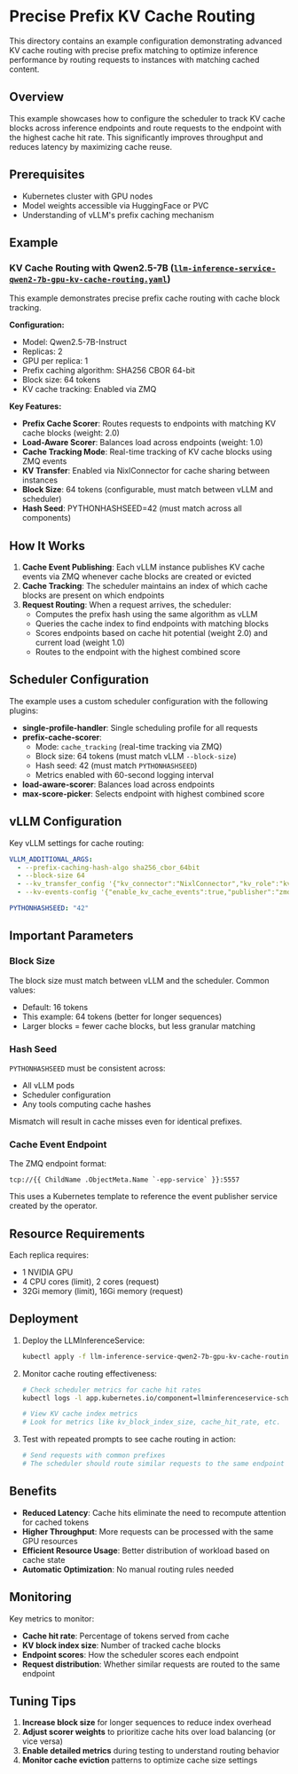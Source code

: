 # Precise Prefix KV Cache Routing

This directory contains an example configuration demonstrating advanced KV cache routing with precise prefix matching to optimize inference performance by routing requests to instances with matching cached content.

## Overview

This example showcases how to configure the scheduler to track KV cache blocks across inference endpoints and route requests to the endpoint with the highest cache hit rate. This significantly improves throughput and reduces latency by maximizing cache reuse.

## Prerequisites

- Kubernetes cluster with GPU nodes
- Model weights accessible via HuggingFace or PVC
- Understanding of vLLM's prefix caching mechanism

## Example

### KV Cache Routing with Qwen2.5-7B ([`llm-inference-service-qwen2-7b-gpu-kv-cache-routing.yaml`](llm-inference-service-qwen2-7b-gpu-kv-cache-routing.yaml))

This example demonstrates precise prefix cache routing with cache block tracking.

**Configuration:**

- Model: Qwen2.5-7B-Instruct
- Replicas: 2
- GPU per replica: 1
- Prefix caching algorithm: SHA256 CBOR 64-bit
- Block size: 64 tokens
- KV cache tracking: Enabled via ZMQ

**Key Features:**

- **Prefix Cache Scorer**: Routes requests to endpoints with matching KV cache blocks (weight: 2.0)
- **Load-Aware Scorer**: Balances load across endpoints (weight: 1.0)
- **Cache Tracking Mode**: Real-time tracking of KV cache blocks using ZMQ events
- **KV Transfer**: Enabled via NixlConnector for cache sharing between instances
- **Block Size**: 64 tokens (configurable, must match between vLLM and scheduler)
- **Hash Seed**: PYTHONHASHSEED=42 (must match across all components)

## How It Works

1. **Cache Event Publishing**: Each vLLM instance publishes KV cache events via ZMQ whenever cache blocks are created or evicted
2. **Cache Tracking**: The scheduler maintains an index of which cache blocks are present on which endpoints
3. **Request Routing**: When a request arrives, the scheduler:
   - Computes the prefix hash using the same algorithm as vLLM
   - Queries the cache index to find endpoints with matching blocks
   - Scores endpoints based on cache hit potential (weight 2.0) and current load (weight 1.0)
   - Routes to the endpoint with the highest combined score

## Scheduler Configuration

The example uses a custom scheduler configuration with the following plugins:

- **single-profile-handler**: Single scheduling profile for all requests
- **prefix-cache-scorer**:
  - Mode: `cache_tracking` (real-time tracking via ZMQ)
  - Block size: 64 tokens (must match vLLM `--block-size`)
  - Hash seed: 42 (must match `PYTHONHASHSEED`)
  - Metrics enabled with 60-second logging interval
- **load-aware-scorer**: Balances load across endpoints
- **max-score-picker**: Selects endpoint with highest combined score

## vLLM Configuration

Key vLLM settings for cache routing:

```yaml
VLLM_ADDITIONAL_ARGS:
  - --prefix-caching-hash-algo sha256_cbor_64bit
  - --block-size 64
  - --kv_transfer_config '{"kv_connector":"NixlConnector","kv_role":"kv_both"}'
  - --kv-events-config '{"enable_kv_cache_events":true,"publisher":"zmq","endpoint":"tcp://...:5557","topic":"kv@${POD_IP}@..."}'

PYTHONHASHSEED: "42"
```

## Important Parameters

### Block Size

The block size must match between vLLM and the scheduler. Common values:
- Default: 16 tokens
- This example: 64 tokens (better for longer sequences)
- Larger blocks = fewer cache blocks, but less granular matching

### Hash Seed

`PYTHONHASHSEED` must be consistent across:
- All vLLM pods
- Scheduler configuration
- Any tools computing cache hashes

Mismatch will result in cache misses even for identical prefixes.

### Cache Event Endpoint

The ZMQ endpoint format:
```
tcp://{{ ChildName .ObjectMeta.Name `-epp-service` }}:5557
```

This uses a Kubernetes template to reference the event publisher service created by the operator.

## Resource Requirements

Each replica requires:
- 1 NVIDIA GPU
- 4 CPU cores (limit), 2 cores (request)
- 32Gi memory (limit), 16Gi memory (request)

## Deployment

1. Deploy the LLMInferenceService:
   ```bash
   kubectl apply -f llm-inference-service-qwen2-7b-gpu-kv-cache-routing.yaml
   ```

2. Monitor cache routing effectiveness:
   ```bash
   # Check scheduler metrics for cache hit rates
   kubectl logs -l app.kubernetes.io/component=llminferenceservice-scheduler -f

   # View KV cache index metrics
   # Look for metrics like kv_block_index_size, cache_hit_rate, etc.
   ```

3. Test with repeated prompts to see cache routing in action:
   ```bash
   # Send requests with common prefixes
   # The scheduler should route similar requests to the same endpoint
   ```

## Benefits

- **Reduced Latency**: Cache hits eliminate the need to recompute attention for cached tokens
- **Higher Throughput**: More requests can be processed with the same GPU resources
- **Efficient Resource Usage**: Better distribution of workload based on cache state
- **Automatic Optimization**: No manual routing rules needed

## Monitoring

Key metrics to monitor:

- **Cache hit rate**: Percentage of tokens served from cache
- **KV block index size**: Number of tracked cache blocks
- **Endpoint scores**: How the scheduler scores each endpoint
- **Request distribution**: Whether similar requests are routed to the same endpoint

## Tuning Tips

1. **Increase block size** for longer sequences to reduce index overhead
2. **Adjust scorer weights** to prioritize cache hits over load balancing (or vice versa)
3. **Enable detailed metrics** during testing to understand routing behavior
4. **Monitor cache eviction** patterns to optimize cache size settings